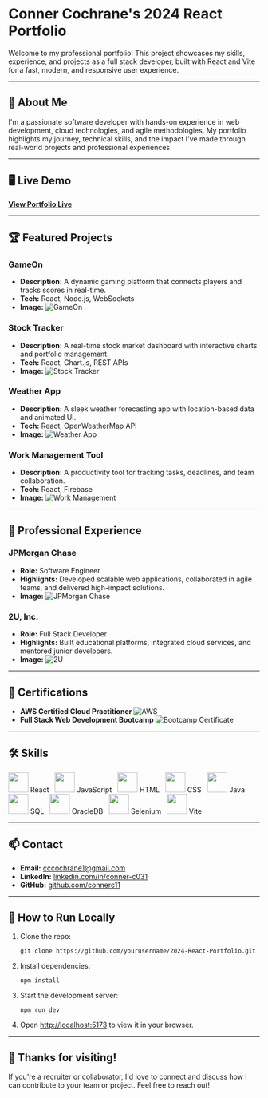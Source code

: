 # Conner Cochrane's 2024 React Portfolio

Welcome to my professional portfolio! This project showcases my skills, experience, and projects as a full stack developer, built with React and Vite for a fast, modern, and responsive user experience.

---

## 🚀 About Me

I'm a passionate software developer with hands-on experience in web development, cloud technologies, and agile methodologies. My portfolio highlights my journey, technical skills, and the impact I've made through real-world projects and professional experiences.

---


## 🖥️ Live Demo

**[View Portfolio Live](https://connerc11.github.io/2024-React-Portfolio/)**

---

## 🏆 Featured Projects

### GameOn
- **Description:** A dynamic gaming platform that connects players and tracks scores in real-time.
- **Tech:** React, Node.js, WebSockets
- **Image:** ![GameOn](src/assets/projects/gameon.png)

### Stock Tracker
- **Description:** A real-time stock market dashboard with interactive charts and portfolio management.
- **Tech:** React, Chart.js, REST APIs
- **Image:** ![Stock Tracker](src/assets/projects/stock.png)


### Weather App
- **Description:** A sleek weather forecasting app with location-based data and animated UI.
- **Tech:** React, OpenWeatherMap API
- **Image:** ![Weather App](src/assets/projects/weatherApp.png)

### Work Management Tool
- **Description:** A productivity tool for tracking tasks, deadlines, and team collaboration.
- **Tech:** React, Firebase
- **Image:** ![Work Management](src/assets/projects/work.png)

---

## 💼 Professional Experience

### JPMorgan Chase
- **Role:** Software Engineer
- **Highlights:** Developed scalable web applications, collaborated in agile teams, and delivered high-impact solutions.
- **Image:** ![JPMorgan Chase](src/assets/experience/jpmChase.png)

### 2U, Inc.
- **Role:** Full Stack Developer
- **Highlights:** Built educational platforms, integrated cloud services, and mentored junior developers.
- **Image:** ![2U](src/assets/experience/2U.png)

---

## 📜 Certifications

- **AWS Certified Cloud Practitioner**
  ![AWS](src/assets/certifications/AWScloudpractioner.png)
- **Full Stack Web Development Bootcamp**
  ![Bootcamp Certificate](src/assets/certifications/bootcampCertificate.png)

---

## 🛠️ Skills

<img src="src/assets/skills/react.png" width="40"/> React &nbsp; <img src="src/assets/skills/javaScript.png" width="40"/> JavaScript &nbsp; <img src="src/assets/skills/html.png" width="40"/> HTML &nbsp; <img src="src/assets/skills/css.png" width="40"/> CSS &nbsp; <img src="src/assets/skills/Java.png" width="40"/> Java &nbsp; <img src="src/assets/skills/sql.png" width="40"/> SQL &nbsp; <img src="src/assets/skills/oracleDB.png" width="40"/> OracleDB &nbsp; <img src="src/assets/skills/selenium.png" width="40"/> Selenium &nbsp; <img src="src/assets/skills/vite.png" width="40"/> Vite

---

## 📫 Contact

- **Email:** [cccochrane1@gmail.com](mailto:cccochrane1@gmail.com)
- **LinkedIn:** [linkedin.com/in/conner-c031](https://www.linkedin.com/in/conner-c031)
- **GitHub:** [github.com/connerc11](https://github.com/connerc11)

---

## 📝 How to Run Locally

1. Clone the repo:
   ```
   git clone https://github.com/yourusername/2024-React-Portfolio.git
   ```
2. Install dependencies:
   ```
   npm install
   ```
3. Start the development server:
   ```
   npm run dev
   ```
4. Open [http://localhost:5173](http://localhost:5173) to view it in your browser.

---

## 🙌 Thanks for visiting!

If you're a recruiter or collaborator, I'd love to connect and discuss how I can contribute to your team or project. Feel free to reach out!
